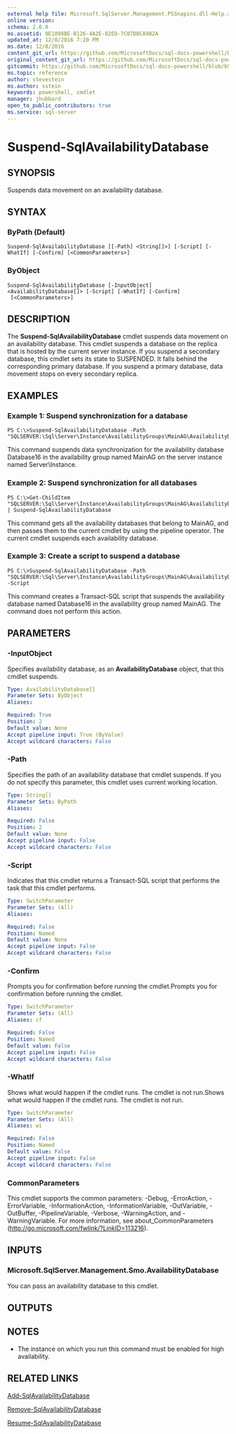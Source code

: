 ```yaml
---
external help file: Microsoft.SqlServer.Management.PSSnapins.dll-Help.xml
online version: 
schema: 2.0.0
ms.assetid: 0E1098BE-B126-4A2E-82ED-7C07DBCA9B2A
updated_at: 12/8/2016 7:20 PM
ms.date: 12/8/2016
content_git_url: https://github.com/MicrosoftDocs/sql-docs-powershell/blob/live/sqlserver-cmdlets/sqlps/vlatest/Suspend-SqlAvailabilityDatabase.md
original_content_git_url: https://github.com/MicrosoftDocs/sql-docs-powershell/blob/live/sqlserver-cmdlets/sqlps/vlatest/Suspend-SqlAvailabilityDatabase.md
gitcommit: https://github.com/MicrosoftDocs/sql-docs-powershell/blob/b925b18b49186ab91cfeb5201e061d569d0eeae2/sqlserver-cmdlets/sqlps/vlatest/Suspend-SqlAvailabilityDatabase.md
ms.topic: reference
author: stevestein
ms.author: sstein
keywords: powershell, cmdlet
manager: jhubbard
open_to_public_contributors: true
ms.service: sql-server
---
```


# Suspend-SqlAvailabilityDatabase

## SYNOPSIS
Suspends data movement on an availability database.

## SYNTAX

### ByPath (Default)
```
Suspend-SqlAvailabilityDatabase [[-Path] <String[]>] [-Script] [-WhatIf] [-Confirm] [<CommonParameters>]
```

### ByObject
```
Suspend-SqlAvailabilityDatabase [-InputObject] <AvailabilityDatabase[]> [-Script] [-WhatIf] [-Confirm]
 [<CommonParameters>]
```

## DESCRIPTION
The **Suspend-SqlAvailabilityDatabase** cmdlet suspends data movement on an availability database.
This cmdlet suspends a database on the replica that is hosted by the current server instance.
If you suspend a secondary database, this cmdlet sets its state to SUSPENDED.
It falls behind the corresponding primary database.
If you suspend a primary database, data movement stops on every secondary replica.

## EXAMPLES

### Example 1: Suspend synchronization for a database
```
PS C:\>Suspend-SqlAvailabilityDatabase -Path "SQLSERVER:\Sql\Server\Instance\AvailabilityGroups\MainAG\AvailabilityDatabases\Database16"
```

This command suspends data synchronization for the availability database Database16 in the availability group named MainAG on the server instance named Server\Instance.

### Example 2: Suspend synchronization for all databases
```
PS C:\>Get-ChildItem "SQLSERVER:\Sql\Server\Instance\AvailabilityGroups\MainAG\AvailabilityDatabases" | Suspend-SqlAvailabilityDatabase
```

This command gets all the availability databases that belong to MainAG, and then passes them to the current cmdlet by using the pipeline operator.
The current cmdlet suspends each availability database.

### Example 3: Create a script to suspend a database
```
PS C:\>Suspend-SqlAvailabilityDatabase -Path "SQLSERVER:\Sql\Server\Instance\AvailabilityGroups\MainAG\AvailabilityDatabases\Database16" -Script
```

This command creates a Transact-SQL script that suspends the availability database named Database16 in the availability group named MainAG.
The command does not perform this action.

## PARAMETERS

### -InputObject
Specifies availability database, as an **AvailabilityDatabase** object, that this cmdlet suspends.

```yaml
Type: AvailabilityDatabase[]
Parameter Sets: ByObject
Aliases: 

Required: True
Position: 2
Default value: None
Accept pipeline input: True (ByValue)
Accept wildcard characters: False
```

### -Path
Specifies the path of an availability database that cmdlet suspends.
If you do not specify this parameter, this cmdlet uses current working location.

```yaml
Type: String[]
Parameter Sets: ByPath
Aliases: 

Required: False
Position: 2
Default value: None
Accept pipeline input: False
Accept wildcard characters: False
```

### -Script
Indicates that this cmdlet returns a Transact-SQL script that performs the task that this cmdlet performs.

```yaml
Type: SwitchParameter
Parameter Sets: (All)
Aliases: 

Required: False
Position: Named
Default value: None
Accept pipeline input: False
Accept wildcard characters: False
```

### -Confirm
Prompts you for confirmation before running the cmdlet.Prompts you for confirmation before running the cmdlet.

```yaml
Type: SwitchParameter
Parameter Sets: (All)
Aliases: cf

Required: False
Position: Named
Default value: False
Accept pipeline input: False
Accept wildcard characters: False
```

### -WhatIf
Shows what would happen if the cmdlet runs.
The cmdlet is not run.Shows what would happen if the cmdlet runs.
The cmdlet is not run.

```yaml
Type: SwitchParameter
Parameter Sets: (All)
Aliases: wi

Required: False
Position: Named
Default value: False
Accept pipeline input: False
Accept wildcard characters: False
```

### CommonParameters
This cmdlet supports the common parameters: -Debug, -ErrorAction, -ErrorVariable, -InformationAction, -InformationVariable, -OutVariable, -OutBuffer, -PipelineVariable, -Verbose, -WarningAction, and -WarningVariable. For more information, see about_CommonParameters (http://go.microsoft.com/fwlink/?LinkID=113216).

## INPUTS

### Microsoft.SqlServer.Management.Smo.AvailabilityDatabase
You can pass an availability database to this cmdlet.

## OUTPUTS

## NOTES
* The instance on which you run this command must be enabled for high availability.

## RELATED LINKS

[Add-SqlAvailabilityDatabase](xref:sqlps/vlatest/Add-SqlAvailabilityDatabase.md)

[Remove-SqlAvailabilityDatabase](xref:sqlps/vlatest/Remove-SqlAvailabilityDatabase.md)

[Resume-SqlAvailabilityDatabase](xref:sqlps/vlatest/Resume-SqlAvailabilityDatabase.md)


